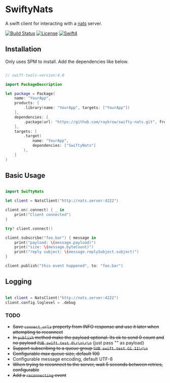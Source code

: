 

# SwiftyNats
A swift client for interacting with a [nats](http://nats.io) server.

[![Build Status](https://travis-ci.org/raykrow/swifty-nats.svg?branch=master)](https://travis-ci.org/raykrow/swifty-nats)
[![License](http://img.shields.io/badge/license-MIT-brightgreen.svg)](https://github.com/raykrow/swifty-nats/blob/master/LICENSE)
[![Swift4](http://img.shields.io/badge/swift-4.1-brightgreen.svg)](https://swift.org)

## Installation
Only uses SPM to install. Add the dependencies like below.

```swift

// swift-tools-version:4.0

import PackageDescription

let package = Package(
    name: "YourApp",
    products: [
        .library(name: "YourApp", targets: ["YourApp"])
    ],
    dependencies: [
        .package(url: "https://github.com/raykrow/swifty-nats.git", from: "1.3.1")
    ],
    targets: [
        .target(
            name: "YourApp",
            dependencies: ["SwiftyNats"]
        ),
    ]
)

```

## Basic Usage
```swift

import SwiftyNats

let client = NatsClient("http://nats.server:4222")

client.on(.connect) { _ in
    print("Client connected")
}

try? client.connect()

client.subscribe("foo.bar") { message in
    print("payload: \(message.payload)")
    print("size: \(message.byteCount)")
    print("reply subject: \(message.replySubject.subject)")
}

client.publish("this event happened", to: "foo.bar")

```

## Logging
```swift

let client = NatsClient("http://nats.server:4222")
client.config.loglevel = .debug
```

### TODO
- ~~Save `connect_urls` property from INFO response and use it later when attempting to reconnect~~
- ~~In `publish` method make the payload optional. Its ok to send 0 count and no payload `PUB swift.test 0\r\n\r\n`~~ (just pass "" as payload)
- ~~Support subscribing to a queue group `SUB swift.test G1 11\r\n`~~
- ~~Configurable max queue size, default 100~~
- Configurable message encoding, default UTF-8
- ~~When trying to reconnect to the server, wait 5 seconds between retries, configurable~~
- ~~Add a `reconnecting` event~~
